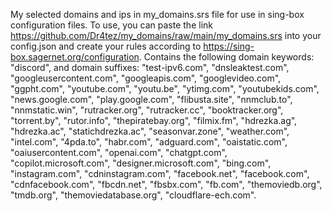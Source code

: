 My selected domains and ips in my_domains.srs file for use in sing-box configuration files. To use, you can paste the link https://github.com/Dr4tez/my_domains/raw/main/my_domains.srs into your config.json and create your rules according to https://sing-box.sagernet.org/configuration.
Contains the following domain keywords:
"discord",
and domain suffixes:
"test-ipv6.com",
"dnsleaktest.com",
"googleusercontent.com",
"googleapis.com",
"googlevideo.com",
"ggpht.com",
"youtube.com",
"youtu.be",
"ytimg.com",
"youtubekids.com",
"news.google.com",
"play.google.com",
"flibusta.site",
"nnmclub.to",
"nnmstatic.win",
"rutracker.org",
"rutracker.cc",
"booktracker.org",
"torrent.by",
"rutor.info",
"thepiratebay.org",
"filmix.fm",
"hdrezka.ag",
"hdrezka.ac",
"statichdrezka.ac",
"seasonvar.zone",
"weather.com",
"intel.com",
"4pda.to",
"habr.com",
"adguard.com",
"oaistatic.com",
"oaiusercontent.com",
"openai.com",
"chatgpt.com",
"copilot.microsoft.com",
"designer.microsoft.com",
"bing.com",
"instagram.com",
"cdninstagram.com",
"facebook.net",
"facebook.com",
"cdnfacebook.com",
"fbcdn.net",
"fbsbx.com",
"fb.com",
"themoviedb.org",
"tmdb.org",
"themoviedatabase.org",
"cloudflare-ech.com".
